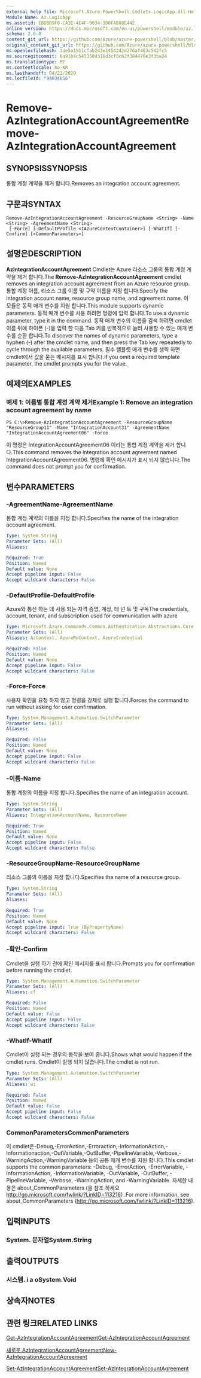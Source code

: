 ```yaml
---
external help file: Microsoft.Azure.PowerShell.Cmdlets.LogicApp.dll-Help.xml
Module Name: Az.LogicApp
ms.assetid: EBDBB9F0-CA2E-4E4F-9034-3D0FAB88E442
online version: https://docs.microsoft.com/en-us/powershell/module/az.logicapp/remove-azintegrationaccountagreement
schema: 2.0.0
content_git_url: https://github.com/Azure/azure-powershell/blob/master/src/LogicApp/LogicApp/help/Remove-AzIntegrationAccountAgreement.md
original_content_git_url: https://github.com/Azure/azure-powershell/blob/master/src/LogicApp/LogicApp/help/Remove-AzIntegrationAccountAgreement.md
ms.openlocfilehash: 3ae5a1511cfab243e1454242d276af463c542fc5
ms.sourcegitcommit: 6a91b4c545350d316d3cf8c62f384478e3f3ba24
ms.translationtype: MT
ms.contentlocale: ko-KR
ms.lasthandoff: 04/21/2020
ms.locfileid: "94034856"
---
```

# <span data-ttu-id="2c2cd-101">Remove-AzIntegrationAccountAgreement</span><span class="sxs-lookup"><span data-stu-id="2c2cd-101">Remove-AzIntegrationAccountAgreement</span></span>

## <span data-ttu-id="2c2cd-102">SYNOPSIS</span><span class="sxs-lookup"><span data-stu-id="2c2cd-102">SYNOPSIS</span></span>
<span data-ttu-id="2c2cd-103">통합 계정 계약을 제거 합니다.</span><span class="sxs-lookup"><span data-stu-id="2c2cd-103">Removes an integration account agreement.</span></span>

## <span data-ttu-id="2c2cd-104">구문과</span><span class="sxs-lookup"><span data-stu-id="2c2cd-104">SYNTAX</span></span>

```
Remove-AzIntegrationAccountAgreement -ResourceGroupName <String> -Name <String> -AgreementName <String>
 [-Force] [-DefaultProfile <IAzureContextContainer>] [-WhatIf] [-Confirm] [<CommonParameters>]
```

## <span data-ttu-id="2c2cd-105">설명은</span><span class="sxs-lookup"><span data-stu-id="2c2cd-105">DESCRIPTION</span></span>
<span data-ttu-id="2c2cd-106">**AzIntegrationAccountAgreement** Cmdlet는 Azure 리소스 그룹의 통합 계정 계약을 제거 합니다.</span><span class="sxs-lookup"><span data-stu-id="2c2cd-106">The **Remove-AzIntegrationAccountAgreement** cmdlet removes an integration account agreement from an Azure resource group.</span></span>
<span data-ttu-id="2c2cd-107">통합 계정 이름, 리소스 그룹 이름 및 규약 이름을 지정 합니다.</span><span class="sxs-lookup"><span data-stu-id="2c2cd-107">Specify the integration account name, resource group name, and agreement name.</span></span>
<span data-ttu-id="2c2cd-108">이 모듈은 동적 매개 변수를 지원 합니다.</span><span class="sxs-lookup"><span data-stu-id="2c2cd-108">This module supports dynamic parameters.</span></span>
<span data-ttu-id="2c2cd-109">동적 매개 변수를 사용 하려면 명령에 입력 합니다.</span><span class="sxs-lookup"><span data-stu-id="2c2cd-109">To use a dynamic parameter, type it in the command.</span></span>
<span data-ttu-id="2c2cd-110">동적 매개 변수의 이름을 검색 하려면 cmdlet 이름 뒤에 하이픈 (-)을 입력 한 다음 Tab 키를 반복적으로 눌러 사용할 수 있는 매개 변수를 순환 합니다.</span><span class="sxs-lookup"><span data-stu-id="2c2cd-110">To discover the names of dynamic parameters, type a hyphen (-) after the cmdlet name, and then press the Tab key repeatedly to cycle through the available parameters.</span></span>
<span data-ttu-id="2c2cd-111">필수 템플릿 매개 변수를 생략 하면 cmdlet에서 값을 묻는 메시지를 표시 합니다.</span><span class="sxs-lookup"><span data-stu-id="2c2cd-111">If you omit a required template parameter, the cmdlet prompts you for the value.</span></span>

## <span data-ttu-id="2c2cd-112">예제의</span><span class="sxs-lookup"><span data-stu-id="2c2cd-112">EXAMPLES</span></span>

### <span data-ttu-id="2c2cd-113">예제 1: 이름별 통합 계정 계약 제거</span><span class="sxs-lookup"><span data-stu-id="2c2cd-113">Example 1: Remove an integration account agreement by name</span></span>
```
PS C:\>Remove-AzIntegrationAccountAgreement -ResourceGroupName "ResourceGroup11" -Name "IntegrationAccount31" -AgreementName "IntegrationAccountAgreement06" -Force
```

<span data-ttu-id="2c2cd-114">이 명령은 IntegrationAccountAgreement06 이라는 통합 계정 계약을 제거 합니다.</span><span class="sxs-lookup"><span data-stu-id="2c2cd-114">This command removes the integration account agreement named IntegrationAccountAgreement06.</span></span>
<span data-ttu-id="2c2cd-115">명령에 확인 메시지가 표시 되지 않습니다.</span><span class="sxs-lookup"><span data-stu-id="2c2cd-115">The command does not prompt you for confirmation.</span></span>

## <span data-ttu-id="2c2cd-116">변수</span><span class="sxs-lookup"><span data-stu-id="2c2cd-116">PARAMETERS</span></span>

### <span data-ttu-id="2c2cd-117">-AgreementName</span><span class="sxs-lookup"><span data-stu-id="2c2cd-117">-AgreementName</span></span>
<span data-ttu-id="2c2cd-118">통합 계정 계약의 이름을 지정 합니다.</span><span class="sxs-lookup"><span data-stu-id="2c2cd-118">Specifies the name of the integration account agreement.</span></span>

```yaml
Type: System.String
Parameter Sets: (All)
Aliases:

Required: True
Position: Named
Default value: None
Accept pipeline input: False
Accept wildcard characters: False
```

### <span data-ttu-id="2c2cd-119">-DefaultProfile</span><span class="sxs-lookup"><span data-stu-id="2c2cd-119">-DefaultProfile</span></span>
<span data-ttu-id="2c2cd-120">Azure와 통신 하는 데 사용 되는 자격 증명, 계정, 테 넌 트 및 구독</span><span class="sxs-lookup"><span data-stu-id="2c2cd-120">The credentials, account, tenant, and subscription used for communication with azure</span></span>

```yaml
Type: Microsoft.Azure.Commands.Common.Authentication.Abstractions.Core.IAzureContextContainer
Parameter Sets: (All)
Aliases: AzContext, AzureRmContext, AzureCredential

Required: False
Position: Named
Default value: None
Accept pipeline input: False
Accept wildcard characters: False
```

### <span data-ttu-id="2c2cd-121">-Force</span><span class="sxs-lookup"><span data-stu-id="2c2cd-121">-Force</span></span>
<span data-ttu-id="2c2cd-122">사용자 확인을 요청 하지 않고 명령을 강제로 실행 합니다.</span><span class="sxs-lookup"><span data-stu-id="2c2cd-122">Forces the command to run without asking for user confirmation.</span></span>

```yaml
Type: System.Management.Automation.SwitchParameter
Parameter Sets: (All)
Aliases:

Required: False
Position: Named
Default value: None
Accept pipeline input: False
Accept wildcard characters: False
```

### <span data-ttu-id="2c2cd-123">-이름</span><span class="sxs-lookup"><span data-stu-id="2c2cd-123">-Name</span></span>
<span data-ttu-id="2c2cd-124">통합 계정의 이름을 지정 합니다.</span><span class="sxs-lookup"><span data-stu-id="2c2cd-124">Specifies the name of an integration account.</span></span>

```yaml
Type: System.String
Parameter Sets: (All)
Aliases: IntegrationAccountName, ResourceName

Required: True
Position: Named
Default value: None
Accept pipeline input: False
Accept wildcard characters: False
```

### <span data-ttu-id="2c2cd-125">-ResourceGroupName</span><span class="sxs-lookup"><span data-stu-id="2c2cd-125">-ResourceGroupName</span></span>
<span data-ttu-id="2c2cd-126">리소스 그룹의 이름을 지정 합니다.</span><span class="sxs-lookup"><span data-stu-id="2c2cd-126">Specifies the name of a resource group.</span></span>

```yaml
Type: System.String
Parameter Sets: (All)
Aliases:

Required: True
Position: Named
Default value: None
Accept pipeline input: True (ByPropertyName)
Accept wildcard characters: False
```

### <span data-ttu-id="2c2cd-127">-확인</span><span class="sxs-lookup"><span data-stu-id="2c2cd-127">-Confirm</span></span>
<span data-ttu-id="2c2cd-128">Cmdlet을 실행 하기 전에 확인 메시지를 표시 합니다.</span><span class="sxs-lookup"><span data-stu-id="2c2cd-128">Prompts you for confirmation before running the cmdlet.</span></span>

```yaml
Type: System.Management.Automation.SwitchParameter
Parameter Sets: (All)
Aliases: cf

Required: False
Position: Named
Default value: False
Accept pipeline input: False
Accept wildcard characters: False
```

### <span data-ttu-id="2c2cd-129">-WhatIf</span><span class="sxs-lookup"><span data-stu-id="2c2cd-129">-WhatIf</span></span>
<span data-ttu-id="2c2cd-130">Cmdlet이 실행 되는 경우의 동작을 보여 줍니다.</span><span class="sxs-lookup"><span data-stu-id="2c2cd-130">Shows what would happen if the cmdlet runs.</span></span>
<span data-ttu-id="2c2cd-131">Cmdlet이 실행 되지 않습니다.</span><span class="sxs-lookup"><span data-stu-id="2c2cd-131">The cmdlet is not run.</span></span>

```yaml
Type: System.Management.Automation.SwitchParameter
Parameter Sets: (All)
Aliases: wi

Required: False
Position: Named
Default value: False
Accept pipeline input: False
Accept wildcard characters: False
```

### <span data-ttu-id="2c2cd-132">CommonParameters</span><span class="sxs-lookup"><span data-stu-id="2c2cd-132">CommonParameters</span></span>
<span data-ttu-id="2c2cd-133">이 cmdlet은-Debug,-ErrorAction,-Erroraction,-InformationAction,-Informationaction,-OutVariable,-OutBuffer,-PipelineVariable,-Verbose,-WarningAction,-WarningVariable 등의 공통 매개 변수를 지원 합니다.</span><span class="sxs-lookup"><span data-stu-id="2c2cd-133">This cmdlet supports the common parameters: -Debug, -ErrorAction, -ErrorVariable, -InformationAction, -InformationVariable, -OutVariable, -OutBuffer, -PipelineVariable, -Verbose, -WarningAction, and -WarningVariable.</span></span> <span data-ttu-id="2c2cd-134">자세한 내용은 about_CommonParameters (을 참조 하세요 http://go.microsoft.com/fwlink/?LinkID=113216) .</span><span class="sxs-lookup"><span data-stu-id="2c2cd-134">For more information, see about_CommonParameters (http://go.microsoft.com/fwlink/?LinkID=113216).</span></span>

## <span data-ttu-id="2c2cd-135">입력</span><span class="sxs-lookup"><span data-stu-id="2c2cd-135">INPUTS</span></span>

### <span data-ttu-id="2c2cd-136">System. 문자열</span><span class="sxs-lookup"><span data-stu-id="2c2cd-136">System.String</span></span>

## <span data-ttu-id="2c2cd-137">출력</span><span class="sxs-lookup"><span data-stu-id="2c2cd-137">OUTPUTS</span></span>

### <span data-ttu-id="2c2cd-138">시스템. i a o</span><span class="sxs-lookup"><span data-stu-id="2c2cd-138">System.Void</span></span>

## <span data-ttu-id="2c2cd-139">상속자</span><span class="sxs-lookup"><span data-stu-id="2c2cd-139">NOTES</span></span>

## <span data-ttu-id="2c2cd-140">관련 링크</span><span class="sxs-lookup"><span data-stu-id="2c2cd-140">RELATED LINKS</span></span>

[<span data-ttu-id="2c2cd-141">Get-AzIntegrationAccountAgreement</span><span class="sxs-lookup"><span data-stu-id="2c2cd-141">Get-AzIntegrationAccountAgreement</span></span>](./Get-AzIntegrationAccountAgreement.md)

[<span data-ttu-id="2c2cd-142">새로운 AzIntegrationAccountAgreement</span><span class="sxs-lookup"><span data-stu-id="2c2cd-142">New-AzIntegrationAccountAgreement</span></span>](./New-AzIntegrationAccountAgreement.md)

[<span data-ttu-id="2c2cd-143">Set-AzIntegrationAccountAgreement</span><span class="sxs-lookup"><span data-stu-id="2c2cd-143">Set-AzIntegrationAccountAgreement</span></span>](./Set-AzIntegrationAccountAgreement.md)


